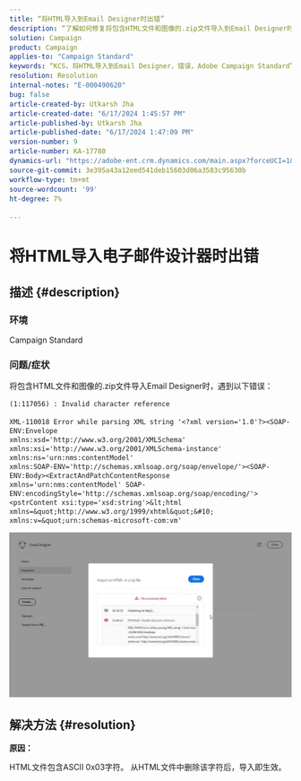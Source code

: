 ```yaml
---
title: “将HTML导入到Email Designer时出错”
description: “了解如何修复将包含HTML文件和图像的.zip文件导入到Email Designer时出现Adobe Campaign Standard错误的问题。”
solution: Campaign
product: Campaign
applies-to: "Campaign Standard"
keywords: “KCS，将HTML导入到Email Designer，错误，Adobe Campaign Standard”
resolution: Resolution
internal-notes: "E-000490620"
bug: false
article-created-by: Utkarsh Jha
article-created-date: "6/17/2024 1:45:57 PM"
article-published-by: Utkarsh Jha
article-published-date: "6/17/2024 1:47:09 PM"
version-number: 9
article-number: KA-17780
dynamics-url: "https://adobe-ent.crm.dynamics.com/main.aspx?forceUCI=1&pagetype=entityrecord&etn=knowledgearticle&id=a331f3eb-af2c-ef11-840a-002248084fbb"
source-git-commit: 3e395a43a12eed541deb15603d06a3583c95630b
workflow-type: tm+mt
source-wordcount: '99'
ht-degree: 7%

---
```


# 将HTML导入电子邮件设计器时出错

## 描述 {#description}


### <b>环境</b>

Campaign Standard



### <b>问题/症状</b>

将包含HTML文件和图像的.zip文件导入Email Designer时，遇到以下错误：


```
(1:117056) : Invalid character reference

XML-110018 Error while parsing XML string '<?xml version='1.0'?><SOAP-ENV:Envelope 
xmlns:xsd='http://www.w3.org/2001/XMLSchema' 
xmlns:xsi='http://www.w3.org/2001/XMLSchema-instance' 
xmlns:ns='urn:nms:contentModel' 
xmlns:SOAP-ENV='http://schemas.xmlsoap.org/soap/envelope/'><SOAP-ENV:Body><ExtractAndPatchContentResponse 
xmlns='urn:nms:contentModel' SOAP-ENV:encodingStyle='http://schemas.xmlsoap.org/soap/encoding/'><pstrContent xsi:type='xsd:string'>&lt;html xmlns=&quot;http://www.w3.org/1999/xhtml&quot;&#10; 
xmlns:v=&quot;urn:schemas-microsoft-com:vm'
```


![](assets/___aa31f3eb-af2c-ef11-840a-002248084fbb___.jpeg)


## 解决方法 {#resolution}


<b>原因：</b>

HTML文件包含ASCII 0x03字符。 从HTML文件中删除该字符后，导入即生效。
